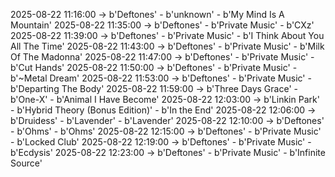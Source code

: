 2025-08-22 11:16:00 -> b'Deftones' - b'unknown' - b'My Mind Is A Mountain'
2025-08-22 11:35:00 -> b'Deftones' - b'Private Music' - b'CXz'
2025-08-22 11:39:00 -> b'Deftones' - b'Private Music' - b'I Think About You All The Time'
2025-08-22 11:43:00 -> b'Deftones' - b'Private Music' - b'Milk Of The Madonna'
2025-08-22 11:47:00 -> b'Deftones' - b'Private Music' - b'Cut Hands'
2025-08-22 11:50:00 -> b'Deftones' - b'Private Music' - b'~Metal Dream'
2025-08-22 11:53:00 -> b'Deftones' - b'Private Music' - b'Departing The Body'
2025-08-22 11:59:00 -> b'Three Days Grace' - b'One-X' - b'Animal I Have Become'
2025-08-22 12:03:00 -> b'Linkin Park' - b'Hybrid Theory (Bonus Edition)' - b'In the End'
2025-08-22 12:06:00 -> b'Druidess' - b'Lavender' - b'Lavender'
2025-08-22 12:10:00 -> b'Deftones' - b'Ohms' - b'Ohms'
2025-08-22 12:15:00 -> b'Deftones' - b'Private Music' - b'Locked Club'
2025-08-22 12:19:00 -> b'Deftones' - b'Private Music' - b'Ecdysis'
2025-08-22 12:23:00 -> b'Deftones' - b'Private Music' - b'Infinite Source'
